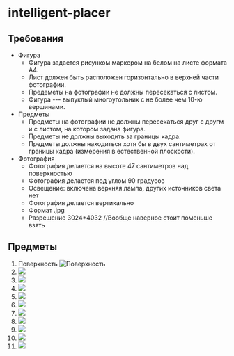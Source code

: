 # intelligent-placer
## Требования
* Фигура
  * Фигура задается рисунком маркером на белом на листе формата А4.
  * Лист должен быть расположен горизонтально в верхней части фотографии.
  * Предеметы на фотографии не должны пересекаться с листом.
  * Фигура --- выпуклый многоугольник с не более чем 10-ю вершинами.
* Предметы
  * Предметы на фотографии не должны пересекаться друг с другм и с листом, на котором задана фигура.
  * Предметы не должны выходить за границы кадра.
  * Предметы должны находиться хотя бы в двух сантиметрах от границы кадра (измерения в естественной плоскости).
* Фотография
  * Фотография делается на высоте 47 сантиметров над поверхностью
  * Фотография делается под углом 90 градусов
  * Освещение: включена верхняя лампа, других источников света нет
  * Фотография делается вертикально
  * Формат .jpg
  * Разрешение 3024*4032 //Вообще наверное стоит поменьше взять
 ## Предметы
1. Поверхность
 ![Поверхность](/images/photo5321203346188646679.jpg)
2. ![](/images/photo5321203346188646678.jpg)
3. ![](images/photo5321203346188646677.jpg)
4. ![](images/photo5321203346188646676.jpg)
5. ![](images/photo5321203346188646675.jpg)
6. ![](images/photo5321203346188646674.jpg)
7. ![](images/photo5321203346188646673.jpg)
8. ![](images/photo5321203346188646672.jpg)
9. ![](images/photo5321203346188646671.jpg)
10. ![](images/photo5321203346188646670.jpg)
11. ![](images/photo5321203346188646669.jpg)
